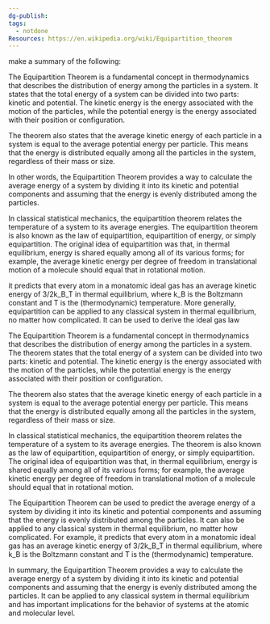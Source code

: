 ```yaml
---
dg-publish: 
tags:
  - notdone
Resources: https://en.wikipedia.org/wiki/Equipartition_theorem
---
```

make a summary of the following:

The Equipartition Theorem is a fundamental concept in thermodynamics that describes the distribution of energy among the particles in a system. It states that the total energy of a system can be divided into two parts: kinetic and potential. The kinetic energy is the energy associated with the motion of the particles, while the potential energy is the energy associated with their position or configuration.

The theorem also states that the average kinetic energy of each particle in a system is equal to the average potential energy per particle. This means that the energy is distributed equally among all the particles in the system, regardless of their mass or size.

In other words, the Equipartition Theorem provides a way to calculate the average energy of a system by dividing it into its kinetic and potential components and assuming that the energy is evenly distributed among the particles.

In classical statistical mechanics, the equipartition theorem relates the temperature of a system to its average energies. The equipartition theorem is also known as the law of equipartition, equipartition of energy, or simply equipartition. The original idea of equipartition was that, in thermal equilibrium, energy is shared equally among all of its various forms; for example, the average kinetic energy per degree of freedom in translational motion of a molecule should equal that in rotational motion.

it predicts that every atom in a monatomic ideal gas has an average kinetic energy of 3/2k_B_T in thermal equilibrium, where k_B is the Boltzmann constant and T is the (thermodynamic) temperature. More generally, equipartition can be applied to any classical system in thermal equilibrium, no matter how complicated. It can be used to derive the ideal gas law


The Equipartition Theorem is a fundamental concept in thermodynamics that describes the distribution of energy among the particles in a system. The theorem states that the total energy of a system can be divided into two parts: kinetic and potential. The kinetic energy is the energy associated with the motion of the particles, while the potential energy is the energy associated with their position or configuration.

The theorem also states that the average kinetic energy of each particle in a system is equal to the average potential energy per particle. This means that the energy is distributed equally among all the particles in the system, regardless of their mass or size.

In classical statistical mechanics, the equipartition theorem relates the temperature of a system to its average energies. The theorem is also known as the law of equipartition, equipartition of energy, or simply equipartition. The original idea of equipartition was that, in thermal equilibrium, energy is shared equally among all of its various forms; for example, the average kinetic energy per degree of freedom in translational motion of a molecule should equal that in rotational motion.

The Equipartition Theorem can be used to predict the average energy of a system by dividing it into its kinetic and potential components and assuming that the energy is evenly distributed among the particles. It can also be applied to any classical system in thermal equilibrium, no matter how complicated. For example, it predicts that every atom in a monatomic ideal gas has an average kinetic energy of 3/2k\_B\_T in thermal equilibrium, where k\_B is the Boltzmann constant and T is the (thermodynamic) temperature.

In summary, the Equipartition Theorem provides a way to calculate the average energy of a system by dividing it into its kinetic and potential components and assuming that the energy is evenly distributed among the particles. It can be applied to any classical system in thermal equilibrium and has important implications for the behavior of systems at the atomic and molecular level.️